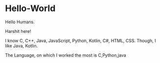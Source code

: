 # Hello-World

Hello Humans.

Harshit here!

I know C, C++, Java, JavaScript, Python, Kotlin, C#, HTML, CSS. Though, I like Java, Kotlin.

The Language, on which I worked the most is C,Python,java
